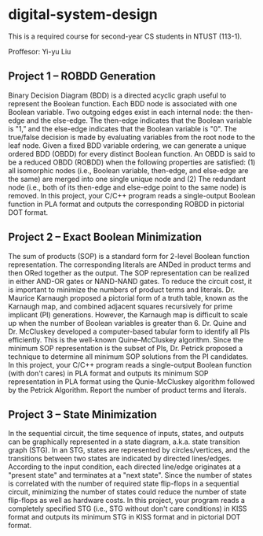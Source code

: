# digital-system-design
This is a required course for second-year CS students in NTUST (113-1).

Proffesor: Yi-yu Liu

##  Project 1 – ROBDD Generation 
Binary Decision Diagram (BDD) is a directed acyclic graph useful to represent 
the Boolean function. Each BDD node is associated with one Boolean variable. Two 
outgoing edges exist in each internal node: the then-edge and the else-edge. The 
then-edge indicates that the Boolean variable is "1,” and the else-edge indicates that 
the Boolean variable is "0". The true/false decision is made by evaluating variables 
from the root node to the leaf node. Given a fixed BDD variable ordering, we can 
generate a unique ordered BDD (OBDD) for every distinct Boolean function. An 
OBDD is said to be a reduced OBDD (ROBDD) when the following properties are 
satisfied: (1) all isomorphic nodes (i.e., Boolean variable, then-edge, and else-edge are 
the same) are merged into one single unique node and (2) The redundant node (i.e., 
both of its then-edge and else-edge point to the same node) is removed. In this project, 
your C/C++ program reads a single-output Boolean function in PLA format and 
outputs the corresponding ROBDD in pictorial DOT format. 

## Project 2 – Exact Boolean Minimization
The sum of products (SOP) is a standard form for 2-level Boolean function 
representation. The corresponding literals are ANDed in product terms and then ORed 
together as the output. The SOP representation can be realized in either AND-OR 
gates or NAND-NAND gates. To reduce the circuit cost, it is important to minimize 
the numbers of product terms and literals. Dr. Maurice Karnaugh proposed a pictorial 
form of a truth table, known as the Karnaugh map, and combined adjacent squares 
recursively for prime implicant (PI) generations. However, the Karnaugh map is 
difficult to scale up when the number of Boolean variables is greater than 6. Dr. Quine 
and Dr. McCluskey developed a computer-based tabular form to identify all PIs 
efficiently. This is the well-known Quine–McCluskey algorithm. Since the minimum 
SOP representation is the subset of PIs, Dr. Petrick proposed a technique to determine 
all minimum SOP solutions from the PI candidates. In this project, your C/C++ 
program reads a single-output Boolean function (with don't cares) in PLA format and 
outputs its minimum SOP representation in PLA format using the Qunie-McCluskey 
algorithm followed by the Petrick Algorithm. Report the number of product terms and 
literals. 

## Project 3 – State Minimization 
In the sequential circuit, the time sequence of inputs, states, and outputs can be 
graphically represented in a state diagram, a.k.a. state transition graph (STG). In an STG, 
states are represented by circles/vertices, and the transitions between two states are indicated 
by directed lines/edges. According to the input condition, each directed line/edge originates at 
a "present state" and terminates at a "next state". Since the number of states is correlated with 
the number of required state flip-flops in a sequential circuit, minimizing the number of states 
could reduce the number of state flip-flops as well as hardware costs. In this project, your 
program reads a completely specified STG (i.e., STG without don't care conditions) in KISS 
format and outputs its minimum STG in KISS format and in pictorial DOT format. 

